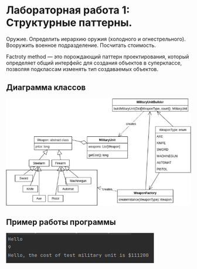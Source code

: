
# Лабораторная работа 1: Структурные паттерны.

Оружие. Определить иерархию оружия (холодного и огнестрельного). Вооружить военное подразделение. Посчитать стоимость.

Factroty method — это порождающий паттерн проектирования, который определяет общий интерфейс для создания объектов в суперклассе, позволяя подклассам изменять тип создаваемых объектов.

## Диаграмма классов
![](img/oop-diagram1.jpeg)

## Пример работы программы
![](img/task1-screenshot.png)